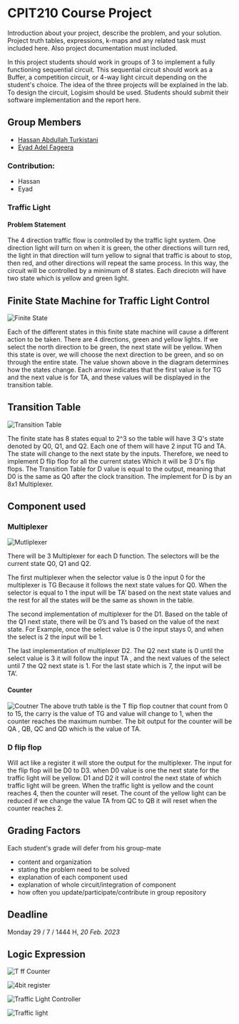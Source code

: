 # CPIT210 Course Project
Introduction about your project, describe the problem, and your solution. Project truth tables, expressions, k-maps and any related task must included here. Also project documentation must included.

In this project students should work in groups of 3 to implement a fully functioning sequential circuit. This sequential circuit should work as a Buffer, a competition circuit, or 4-way light circuit depending on the student's choice. The idea of the three projects will be explained in the lab. To design the circuit, Logisim should be used. Students should submit their software implementation and the report here. 

## Group Members
[comment]: <> (each group memeber should write his first, middle and last name with link to his GitHub account)
- [Hassan Abdullah Turkistani](https://github.com/HassanHAT)
- [Eyad Adel Fageera](https://github.com/EyadFageera)


[comment]: <> (Students should include the contribution percentage of each group member.)
[comment]: <> (Example:)
### Contribution:
- Hassan
- Eyad



### Traffic Light
#### Problem Statement
The 4 direction traffic flow is controlled by the traffic light system. One direction light will turn on when it is green, the other directions will turn red, the light in that direction will turn yellow to signal that traffic is about to stop, then red, and other directions will repeat the same process. In this way, the circuit will be controlled by a minimum of 8 states. Each direciotn will have two state which is yellow and green light.        


## Finite State Machine for Traffic Light Control

![Finite State](/images/Finite-State-Machine.png)

Each of the different states in this finite state machine will cause a different action to be taken. There are 4 directions, green and yellow lights. If we select the north direction to be green, the next state will be yellow. When this state is over, we will choose the next direction to be green, and so on through the entire state. The value shown above in the diagram determines how the states change. Each arrow indicates that the first value is for TG and the next value is for TA, and these values will be displayed in the transition table.

## Transition Table

![Transition Table](/images/Transition-Table.png)

The finite state has 8 states equal to 2^3 so the table will have 3 Q's state denoted by Q0, Q1, and Q2. Each one of them will have 2 input TG and TA. The state will change to the next state by the inputs. Therefore, we need to implement D flip flop for all the current states Which it will be 3 D's flip flops. The Transition Table for D value is equal to the output, meaning that D0 is the same as Q0 after the clock transition. The implement for D is by an 8x1 Multiplexer.

## Component used 
### Multiplexer 
![Mutliplexer](/images/MultiPlexer-4.png)

There will be 3 Multiplexer for each D function. The selectors will be the current state Q0, Q1 and Q2. 

The first multiplexer when the selector value is 0 the input 0 for the multiplexer is TG Because it follows the next state values for Q0. When the selector is equal to 1 the input will be TA’ based on the next state values and the rest for all the states will be the same as shown in the table. 

The second implementation of multiplexer for the D1. Based on the table of the Q1 next state, there will be 0’s and 1’s based on the value of the next state. For Example, once the select value is 0 the input stays 0, and when the select is 2 the input will be 1.

The last implementation of multiplexer D2. The Q2 next state is 0 until the select value is 3 it will follow the input TA  , and the next values of the select until 7 the Q2 next state is 1. For the last state which is 7, the input will be TA’.

#### Counter 

![Coutner](/images/counter-truth-table.png)
The above truth table is the T flip flop coutner that count from 0 to 15, the carry is the value of TG and value will change to 1, when the counter reaches the maximum number. The bit output for the counter will be QA , QB, QC and QD which is the value of TA.

### D flip flop

Will act like a register it will store the output for the multiplexer. The input for the flip flop will be D0 to D3. when D0 value is one the next state for the traffic light will be yellow. D1 and D2 it will control the next state of which traffic light will be green. When the traffic light is yellow and the count reaches 4, then the counter will reset. The count of the yellow light can be reduced if we change the value TA from QC to QB it will reset when the counter reaches 2.     



## Grading Factors
Each student's grade will defer from his group-mate 
- content and organization
- stating the problem need to be solved
- explanation of each component used
- explanation of whole circuit/integration of component
- how often you update/participate/contribute in group repository

## Deadline
Monday 29 / 7 / 1444 H, *20 Feb. 2023*

## Logic Expression

![T ff Counter](/images/T-ff-Counter.png)

![4bit register](/images/4bit-register.png)

![Traffic Light Controller](/images/Traffic-Light-Controller.png)

![Traffic light](/images/main.png)

